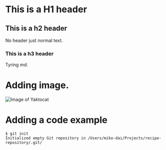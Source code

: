 # This is a H1 header
## This is a h2 header
No header just normal text.  
### This is a h3 header
  
Tyring md.

# Adding image.  
![Image of Yaktocat](https://octodex.github.com/images/yaktocat.png)

# Adding a code example
```
$ git init
Initialized empty Git repository in /Users/miko-dai/Projects/recipe-repository/.git/
```
